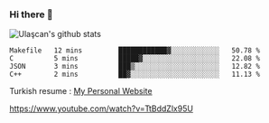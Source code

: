 ### Hi there 👋


<!--
**UlascanKilic/ulascankilic** is a ✨ _special_ ✨ repository because its `README.md` (this file) appears on your GitHub profile.

Here are some ideas to get you started:

- 🔭 I’m currently working on ...
- 🌱 I’m currently learning ...
- 👯 I’m looking to collaborate on ...
- 🤔 I’m looking for help with ...
- 💬 Ask me about ...
- 📫 How to reach me: ...
- 😄 Pronouns: ...
- ⚡ Fun fact: ...
-->

![Ulaşcan's github stats](https://github-readme-stats.vercel.app/api?username=ulascankilic&show_icons=true&title_color=fff&icon_color=79ff97&text_color=9f9f9f&bg_color=151515)


<!--START_SECTION:waka-->
```text
Makefile   12 mins         ████████████▓░░░░░░░░░░░░   50.78 % 
C          5 mins          █████▓░░░░░░░░░░░░░░░░░░░   22.08 % 
JSON       3 mins          ███▒░░░░░░░░░░░░░░░░░░░░░   12.82 % 
C++        2 mins          ██▓░░░░░░░░░░░░░░░░░░░░░░   11.13 % 
```
<!--END_SECTION:waka-->


Turkish resume : <a href="https://ulascankilic.github.io/">My Personal Website</a>


<youtube>https://www.youtube.com/watch?v=TtBddZlx95U</youtube>



